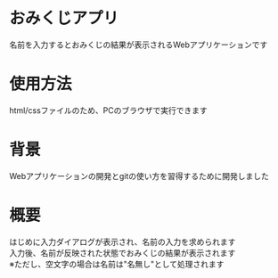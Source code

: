 # おみくじアプリ
名前を入力するとおみくじの結果が表示されるWebアプリケーションです

# 使用方法
html/cssファイルのため、PCのブラウザで実行できます

# 背景
Webアプリケーションの開発とgitの使い方を習得するために開発しました  

# 概要
はじめに入力ダイアログが表示され、名前の入力を求められます  
入力後、名前が反映された状態でおみくじの結果が表示されます  
※ただし、空文字の場合は名前は"名無し"として処理されます